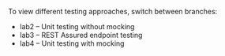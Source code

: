 To view different testing approaches, switch between branches:
- lab2 – Unit testing without mocking
- lab3 – REST Assured endpoint testing
- lab4 – Unit testing with mocking
